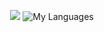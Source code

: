<p align="center">
  <a><img src="https://github-readme-stats.vercel.app/api?username=jonasfabian&show_icons=true&count_private=true&include_all_commits=true" /></a>
  <a><img src="https://github-readme-stats.vercel.app/api/top-langs/?username=jonasfabian&layout=compact" alt="My Languages" /></a>
</p>

<!--
**jonasfabian/jonasfabian** is a ✨ _special_ ✨ repository because its `README.md` (this file) appears on your GitHub profile.

Here are some ideas to get you started:

- 🔭 I’m currently working on ...
- 🌱 I’m currently learning ...
- 👯 I’m looking to collaborate on ...
- 🤔 I’m looking for help with ...
- 💬 Ask me about ...
- 📫 How to reach me: ...
- 😄 Pronouns: ...
- ⚡ Fun fact: ...
-->
